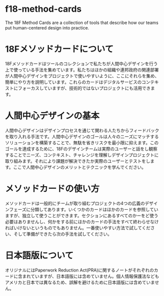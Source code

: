 # f18-method-cards
The 18F Method Cards are a collection of tools that describe how our teams put human-centered design into practice. 

# 18Fメソッドカードについて
18Fメソッドカードはツールのコレクションで私たちが人間中心デザインを行う上で使っている手法を集めています。私たちはほかの組織や連邦政府の関連部署が人間中心デザインをプロジェクトで使いやすいように、ここにそれらを集め、簡単にやり方を説明しています。これらのカードはデジタルサービスのコンテキストにフォーカスしていますが、技術的ではないプロジェクトにも活用できます。

# 人間中心デザインの基本
人間中心デザインはデザインプロセスを通じて関わる人たちからフィードバックを取り入れる手法です。人間中心デザインのゴールは人々のニーズにマッチするソリューションを構築することで、無駄を省きリスクを最小限に抑えます。このゴールを達成するために、18Fのデザインチームは実際のユーザーと話をし観察することでニーズ、コンテキスト、チャレンジを理解しデザインプロジェクトに取り組みます。それにより課題が解決できたか実際のユーザーとテストをします。ここで人間中心デザインのメリットとテクニックを学んでください。

# メソッドカードの使い方
メソッドカードは一般的にチームが取り組むプロジェクトの4つの広義のデザインフェーズに分類してあります。いくつかのカードはほかのカードを参照していますが、独立して使うことができます。セクションにあるすべてのかーをど使う必要はありませんし、何かをする前にほかのカードの手法をすべて終わらせなければいけないというものでもありません。一番使いやすい方法で試してください、そして準備ができたら次の手法を試してください。

# 日本語版について
オリジナルにはPaperwork Reduction Act(PRA)に関するノートがそれぞれのカードに含まれていますが、日本語版には含めていません。個人情報保護法などもアメリカと日本では異なるため、誤解を避けるために日本語版には含めていません。
